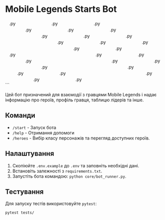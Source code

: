 # Mobile Legends Starts Bot

ㅤ.pyㅤㅤㅤㅤㅤㅤㅤㅤㅤ.pyㅤㅤㅤㅤㅤㅤㅤㅤㅤ.pyㅤㅤㅤㅤㅤㅤㅤㅤㅤㅤㅤㅤㅤㅤㅤㅤㅤㅤㅤㅤ.pyㅤㅤㅤㅤㅤㅤㅤㅤㅤ.pyㅤㅤㅤㅤㅤㅤㅤㅤㅤ.pyㅤㅤㅤㅤㅤㅤㅤㅤㅤㅤㅤㅤㅤㅤㅤㅤㅤㅤㅤㅤ.pyㅤㅤㅤㅤㅤㅤㅤㅤㅤ.pyㅤㅤㅤㅤㅤㅤㅤㅤㅤ.pyㅤㅤㅤㅤㅤㅤㅤㅤㅤㅤㅤㅤㅤㅤㅤㅤㅤㅤㅤㅤ.pyㅤㅤㅤㅤㅤㅤㅤㅤㅤ.pyㅤㅤㅤㅤㅤㅤㅤㅤㅤ.pyㅤㅤㅤㅤㅤㅤㅤㅤㅤㅤㅤㅤㅤㅤㅤㅤㅤㅤㅤㅤ.pyㅤㅤㅤㅤㅤㅤㅤㅤㅤ.pyㅤㅤㅤㅤㅤㅤㅤㅤㅤ.pyㅤㅤㅤㅤㅤㅤㅤㅤㅤㅤㅤㅤㅤㅤㅤㅤㅤㅤㅤㅤ.pyㅤㅤㅤㅤㅤㅤㅤㅤㅤ.pyㅤㅤㅤㅤㅤㅤㅤㅤㅤ.pyㅤㅤㅤㅤㅤㅤㅤㅤㅤㅤㅤㅤㅤㅤㅤㅤㅤㅤㅤㅤ.pyㅤㅤㅤㅤㅤㅤㅤㅤㅤ.pyㅤㅤㅤㅤㅤㅤㅤㅤㅤ.pyㅤㅤㅤㅤㅤㅤㅤㅤㅤㅤㅤㅤㅤㅤㅤㅤㅤㅤㅤㅤ.pyㅤㅤㅤㅤㅤㅤㅤㅤㅤ.pyㅤㅤㅤㅤㅤㅤㅤㅤㅤ.pyㅤㅤㅤㅤㅤㅤㅤㅤㅤㅤㅤㅤㅤㅤㅤㅤㅤㅤㅤㅤ.pyㅤㅤㅤㅤㅤㅤㅤㅤㅤ.pyㅤㅤㅤㅤㅤㅤㅤㅤㅤ.pyㅤㅤㅤㅤㅤㅤㅤㅤㅤㅤㅤㅤㅤㅤㅤㅤㅤㅤㅤ```

Цей бот призначений для взаємодії з гравцями Mobile Legends і надає інформацію про героїв, профіль гравця, таблицю лідерів та інше.

## Команди
- `/start` - Запуск бота
- `/help` - Отримання допомоги
- `/heroes` - Вибір класу персонажів та перегляд доступних героїв.

## Налаштування
1. Скопіюйте `.env.example` до `.env` та заповніть необхідні дані.
2. Встановіть залежності з `requirements.txt`.
3. Запустіть бота командою: `python core/bot_runner.py`.

## Тестування
Для запуску тестів використовуйте `pytest`:
```bash
pytest tests/
